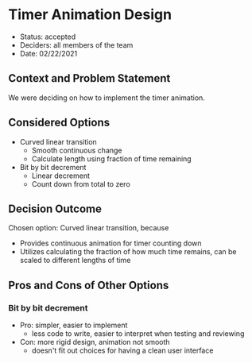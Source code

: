# Timer Animation Design

* Status: accepted
* Deciders: all members of the team
* Date: 02/22/2021

## Context and Problem Statement

We were deciding on how to implement the timer animation.

## Considered Options

* Curved linear transition
  - Smooth continuous change
  - Calculate length using fraction of time remaining
* Bit by bit decrement
  - Linear decrement
  - Count down from total to zero

## Decision Outcome

Chosen option: Curved linear transition, because

* Provides continuous animation for timer counting down
* Utilizes calculating the fraction of how much time remains, can be scaled to different lengths of time

## Pros and Cons of Other Options

### Bit by bit decrement

* Pro: simpler, easier to implement
  - less code to write, easier to interpret when testing and reviewing
* Con: more rigid design, animation not smooth
  - doesn't fit out choices for having a clean user interface

